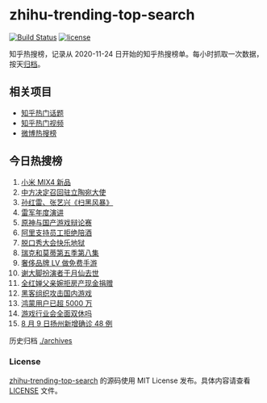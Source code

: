 # zhihu-trending-top-search

[![Build Status](https://github.com/justjavac/zhihu-trending-top-search/workflows/ci/badge.svg?branch=main)](https://github.com/justjavac/zhihu-trending-top-search/actions)
[![license](https://img.shields.io/github/license/justjavac/zhihu-trending-top-search)](https://github.com/justjavac/zhihu-trending-top-search/blob/main/LICENSE)

知乎热搜榜，记录从 2020-11-24 日开始的知乎热搜榜单。每小时抓取一次数据，按天[归档](./archives)。

## 相关项目

- [知乎热门话题](https://github.com/justjavac/zhihu-trending-hot-questions)
- [知乎热门视频](https://github.com/justjavac/zhihu-trending-hot-video)
- [微博热搜榜](https://github.com/justjavac/weibo-trending-hot-search)

## 今日热搜榜

<!-- BEGIN -->
<!-- 最后更新时间 Wed Aug 11 2021 07:10:26 GMT+0800 (China Standard Time) -->

1. [小米 MIX4 新品](https://www.zhihu.com/search?q=小米mix4)
1. [中方决定召回驻立陶宛大使](https://www.zhihu.com/search?q=立陶宛)
1. [孙红雷、张艺兴《扫黑风暴》](https://www.zhihu.com/search?q=扫黑风暴)
1. [雷军年度演讲](https://www.zhihu.com/search?q=雷军)
1. [原神与国产游戏辩论赛](https://www.zhihu.com/search?q=原神)
1. [阿里支持员工拒绝陪酒](https://www.zhihu.com/search?q=阿里)
1. [脱口秀大会快乐地狱](https://www.zhihu.com/search?q=脱口秀大会4)
1. [瑞克和莫蒂第五季第八集](https://www.zhihu.com/search?q=瑞克和莫蒂)
1. [奢侈品牌 LV 做免费手游](https://www.zhihu.com/search?q=LV)
1. [谢大脚扮演者于月仙去世](https://www.zhihu.com/search?q=谢大脚)
1. [全红婵父亲婉拒房产现金捐赠](https://www.zhihu.com/search?q=全红婵父亲)
1. [黑客组织攻击国内游戏](https://www.zhihu.com/search?q=弈剑行)
1. [鸿蒙用户已超 5000 万](https://www.zhihu.com/search?q=鸿蒙)
1. [游戏行业会全面双休吗](https://www.zhihu.com/search?q=游戏行业)
1. [8 月 9 日扬州新增确诊 48 例](https://www.zhihu.com/search?q=扬州疫情)

<!-- END -->

历史归档 [./archives](./archives)

### License

[zhihu-trending-top-search](https://github.com/justjavac/zhihu-trending-top-search)
的源码使用 MIT License 发布。具体内容请查看 [LICENSE](./LICENSE) 文件。

